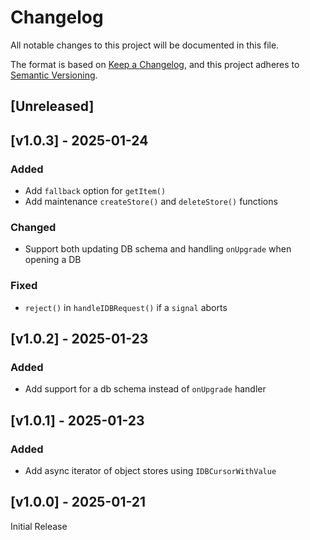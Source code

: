 <!-- markdownlint-disable -->
# Changelog
All notable changes to this project will be documented in this file.

The format is based on [Keep a Changelog](https://keepachangelog.com/en/1.0.0/),
and this project adheres to [Semantic Versioning](https://semver.org/spec/v2.0.0.html).

## [Unreleased]

## [v1.0.3] - 2025-01-24

### Added
- Add `fallback` option for `getItem()`
- Add maintenance `createStore()` and `deleteStore()` functions

### Changed
- Support both updating DB schema and handling `onUpgrade` when opening a DB

### Fixed
- `reject()` in `handleIDBRequest()` if a `signal` aborts

## [v1.0.2] - 2025-01-23

### Added
- Add support for a db schema instead of `onUpgrade` handler

## [v1.0.1] - 2025-01-23

### Added
- Add async iterator of object stores using `IDBCursorWithValue`

## [v1.0.0] - 2025-01-21

Initial Release
